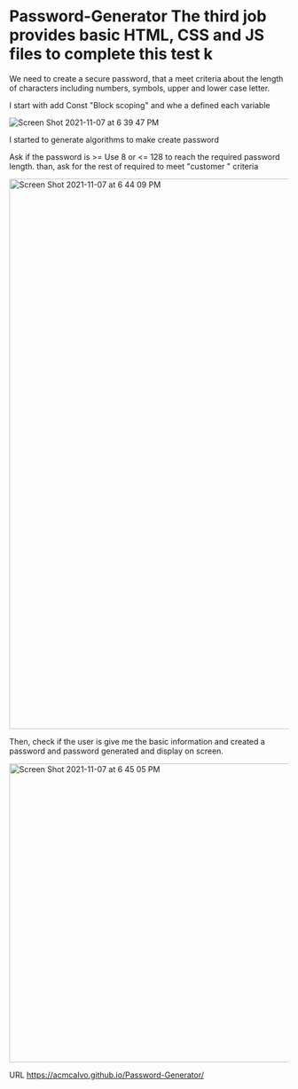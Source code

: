 # Password-Generator The third job provides basic HTML, CSS and JS files to complete this test k

We need to create a secure password, that a meet criteria about the length of characters
including numbers, symbols, upper and lower case letter.

I start with add Const "Block scoping" and whe a defined each variable

![Screen Shot 2021-11-07 at 6 39 47 PM](https://user-images.githubusercontent.com/91921941/140666285-989dfeb6-89aa-4217-a99c-b58c632eb2dc.png)



I started to generate  algorithms to make create password 

Ask if the password is >=  Use 8 or <= 128 to reach the required password length.
than,  ask for the rest of required to meet  "customer " criteria

<img width="992" alt="Screen Shot 2021-11-07 at 6 44 09 PM" src="https://user-images.githubusercontent.com/91921941/140666370-5766e397-ca58-4d70-862f-11c5931816c6.png">

Then, check if the user is give me the basic information and created a password and password generated and display on screen.

<img width="539" alt="Screen Shot 2021-11-07 at 6 45 05 PM" src="https://user-images.githubusercontent.com/91921941/140666466-70d3e5ad-d781-4f21-99b7-eedc34c734d7.png">


URL https://acmcalvo.github.io/Password-Generator/

